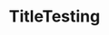 ---
title:  "TitleTesting"
firstname: FirstTesting
lastname:  LastTesting
start-date:   YYYY-MM-DD 
end-date:
bio: >- 
    Testing is dolor sit amet, consectetur adipisici elit, sed eiusmod tempor incidunt ut labore et dolore magna aliqua. Hi omnes lingua, institutis, legibus inter se differunt. Ab illo tempore, ab est sed immemorabili. Nihilne te nocturnum praesidium Palati, nihil urbis vigiliae.
profile: /assets/images/team/np_cat_114598_B8B8B8.png
features:
- feature1
- feature2
- feature3
---